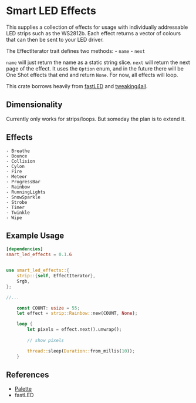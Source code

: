 # Smart LED Effects

This supplies a collection of effects for usage with individually addressable LED strips such as the WS2812b.
Each effect returns a vector of colours that can then be sent to your LED driver.

The EffectIterator trait defines two methods:
    - `name`
    - `next`

`name` will just return the name as a static string slice.
`next` will return the next page of the effect. It uses the `Option` enum, and in the future there will be One Shot effects that end and return `None`. For now, all effects will loop.

This crate borrows heavily from [fastLED](https://github.com/FastLED/FastLED) and [tweaking4all](https://www.tweaking4all.com/hardware/arduino/adruino-led-strip-effects/).

## Dimensionality

Currently only works for strips/loops. But someday the plan is to extend it.

## Effects

    - Breathe
    - Bounce
    - Collision
    - Cylon
    - Fire
    - Meteor
    - ProgressBar
    - Rainbow
    - RunningLights
    - SnowSparkle
    - Strobe
    - Timer
    - Twinkle
    - Wipe

## Example Usage

```toml
[dependencies]
smart_led_effects = 0.1.6

```

```rust

use smart_led_effects::{
    strip::{self, EffectIterator},
    Srgb,
};

//...

    const COUNT: usize = 55;
    let effect = strip::Rainbow::new(COUNT, None);

    loop {
        let pixels = effect.next().unwrap();
    
        // show pixels

        thread::sleep(Duration::from_millis(10));
    }


```

## References

 - [Palette](https://crates.io/crates/palette)
 - fastLED



